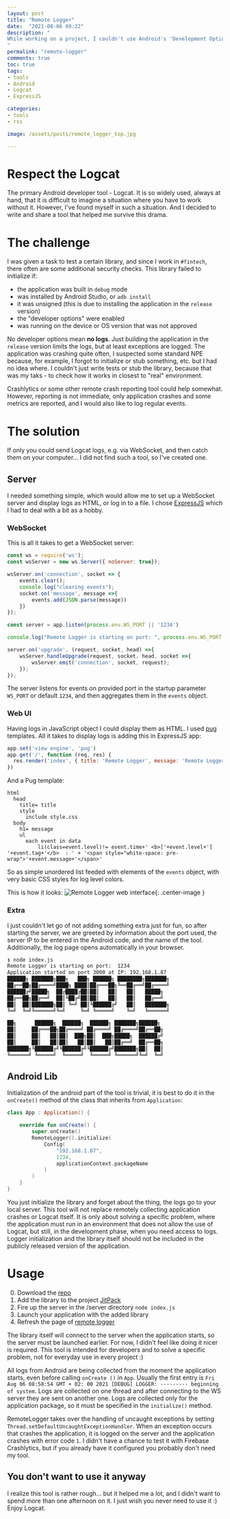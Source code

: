 ```yaml
---
layout: post
title: "Remote Logger"
date:  "2021-08-06 09:22"
description: "
While working on a project, I couldn't use Android's 'Development Options' - I couldn't access the logs. If only you could send Logcat logs, e.g. via WebSocket, and then catch them on your computer... I did not find such a tool, so I wrote one and described the process in this post.
"
permalink: "remote-logger"
comments: true
toc: true
tags:
- tools
- Android
- Logcat
- ExpressJS

categories:
- tools
- rss

image: /assets/posts/remote_logger_top.jpg

---
```


# Respect the Logcat
The primary Android developer tool - Logcat. It is so widely used, always at hand, that it is difficult to imagine a situation where you have to work without it. However, I've found myself in such a situation. And I decided to write and share a tool that helped me survive this drama.

# The challenge
I was given a task to test a certain library, and since I work in `#fintech`, there often are some additional security checks. This library failed to initialize if:
- the application was built in `debug` mode
- was installed by Android Studio, or `adb install`
- it was unsigned (this is due to installing the application in the `release` version)
- the "developer options" were enabled
- was running on the device or OS version that was not approved

No developer options mean **no logs**. Just building the application in the `release` version limits the logs, but at least exceptions are logged. The application was crashing quite often, I suspected some standard NPE because, for example, I forgot to initialize or stub something, etc. but I had no idea where. I couldn't just write tests or stub the library, because that was my taks - to check how it works in closest to "real" environment.

Crashlytics or some other remote crash reporting tool could help somewhat. However, reporting is not immediate, only application crashes and some metrics are reported, and I would also like to log regular events.

# The solution
If only you could send Logcat logs, e.g. via WebSocket, and then catch them on your computer... I did not find such a tool, so I've created one.

## Server
I needed something simple, which would allow me to set up a WebSocket server and display logs as HTML, or log in to a file. I chose [ExpressJS](https://expressjs.com/) which I had to deal with a bit as a hobby.

### WebSocket
This is all it takes to get a WebSocket server:
```javascript
const ws = require('ws');
const wsServer = new ws.Server({ noServer: true});

wsServer.on('connection', socket => {
	events.clear();
	console.log("clearing events");
	socket.on('message', message =>{
		events.add(JSON.parse(message))
	})
});

const server = app.listen(process.env.WS_PORT || '1234')

console.log("Remote Logger is starting on port: ", process.env.WS_PORT || '1234');

server.on('upgrade', (request, socket, head) =>{
	wsServer.handleUpgrade(request, socket, head, socket =>{
		wsServer.emit('connection', socket, request);
	});
});
```
The server listens for events on provided port in the startup parameter `WS_PORT` or default `1234`, and then aggregates them in the `events` object.

### Web UI
Having logs in JavaScript object I could display them as HTML. I used [pug](https://pugjs.org/api/getting-started.html) templates. All it takes to display logs is adding this in ExpressJS app:
```javascript
app.set('view engine', 'pug')
app.get('/', function (req, res) {
  res.render('index', { title: 'Remote Logger', message: 'Remote Logger!', data: events.toArray() })
})
```
And a Pug template:
```pug
html
  head
    title= title
    style
      include style.css
  body
    h1= message
    ul
      each event in data
          li(class=event.level)!= event.time+' <b>['+event.level+'] '+event.tag+'</b>  : ' + '<span style="white-space: pre-wrap">'+event.message+'</span>'
```
So as simple unordered list feeded with elements of the `events` object, with very basic CSS styles for log level colors.


This is how it looks:
![Remote Logger web interface](assets/posts/remotelogger.png){: .center-image }

### Extra
I just couldn't let go of not adding something extra just for fun, so after starting the server, we are greeted by information about the port used, the server IP to be entered in the Android code, and the name of the tool. Additionally, the log page opens automatically in your browser.
```bash
❯ node index.js
Remote Logger is starting on port:  1234
Application started on port 3000 at IP: 192.168.1.87
██████╗ ███████╗███╗   ███╗ ██████╗ ████████╗███████╗
██╔══██╗██╔════╝████╗ ████║██╔═══██╗╚══██╔══╝██╔════╝
██████╔╝█████╗  ██╔████╔██║██║   ██║   ██║   █████╗
██╔══██╗██╔══╝  ██║╚██╔╝██║██║   ██║   ██║   ██╔══╝
██║  ██║███████╗██║ ╚═╝ ██║╚██████╔╝   ██║   ███████╗
╚═╝  ╚═╝╚══════╝╚═╝     ╚═╝ ╚═════╝    ╚═╝   ╚══════╝

██╗      ██████╗  ██████╗  ██████╗ ███████╗██████╗
██║     ██╔═══██╗██╔════╝ ██╔════╝ ██╔════╝██╔══██╗
██║     ██║   ██║██║  ███╗██║  ███╗█████╗  ██████╔╝
██║     ██║   ██║██║   ██║██║   ██║██╔══╝  ██╔══██╗
███████╗╚██████╔╝╚██████╔╝╚██████╔╝███████╗██║  ██║
╚══════╝ ╚═════╝  ╚═════╝  ╚═════╝ ╚══════╝╚═╝  ╚═╝
```
## Android Lib
Initialization of the android part of the tool is trivial, it is best to do it in the `onCreate()` method of the class that inherits from `Application`:
```kotlin
class App : Application() {

    override fun onCreate() {
        super.onCreate()
        RemoteLogger().initialize(
            Config(
                "192.168.1.87",
                1234,
                applicationContext.packageName
            )
        )
    }
}
```

You just initialize the library and forget about the thing, the logs go to your local server. This tool will not replace remotely collecting application crashes or Logcat itself. It is only about solving a specific problem, where the application must run in an environment that does not allow the use of Logcat, but still, in the development phase, when you need access to logs. Logger initialization and the library itself should not be included in the publicly released version of the application.

# Usage
0. Download the [repo](https://github.com/asvid/RemoteLogger)
1. Add the library to the project [JitPack](https://jitpack.io/#asvid/RemoteLogger)
2. Fire up the server in the /server directory `node index.js`
3. Launch your application with the added library
4. Refresh the page of [remote logger](http://localhost:3000/)

The library itself will connect to the server when the application starts, so the server must be launched earlier. For now, I didn't feel like doing it nicer is required. This tool is intended for developers and to solve a specific problem, not for everyday use in every project :)

All logs from Android are being collected from the moment the application starts, even before calling `onCreate ()` in `App`. Usually the first entry is `Fri Aug 06 08:58:54 GMT + 02: 00 2021 [DEBUG] LOGGER: --------- beginning of system`. Logs are collected on one thread and after connecting to the WS server they are sent on another one. Logs are collected only for the application package, so it must be specified in the `initialize()` method.

RemoteLogger takes over the handling of uncaught exceptions by setting `Thread.setDefaultUncaughtExceptionHandler`. When an exception occurs that crashes the application, it is logged on the server and the application crashes with error code `1`. I didn't have a chance to test it with Firebase Crashlytics, but if you already have it configured you probably don't need my tool.

## You don't want to use it anyway
I realize this tool is rather rough... but it helped me a lot, and I didn't want to spend more than one afternoon on it. I just wish you never need to use it :) Enjoy Logcat.
